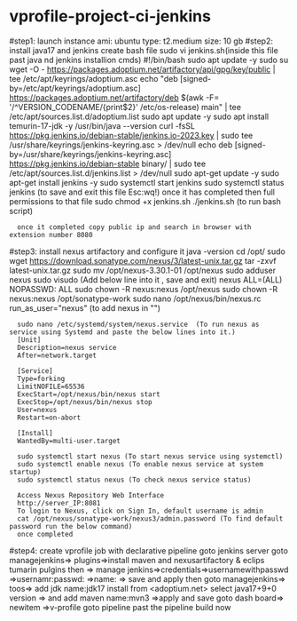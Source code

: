 # vprofile-project-ci-jenkins
#step1: launch  instance
  ami: ubuntu
  type: t2.medium
  size: 10 gb
#step2: install java17 and jenkins
  create bash file
  sudo vi jenkins.sh(inside this file past java nd jenkins installion cmds)
      #!/bin/bash
      sudo apt update -y
      sudo su
      wget -O - https://packages.adoptium.net/artifactory/api/gpg/key/public | tee /etc/apt/keyrings/adoptium.asc
      echo "deb [signed-by=/etc/apt/keyrings/adoptium.asc] https://packages.adoptium.net/artifactory/deb $(awk -F=                 '/^VERSION_CODENAME/{print$2}' /etc/os-release) main" | tee /etc/apt/sources.list.d/adoptium.list
      sudo apt update -y
      sudo apt install temurin-17-jdk -y
      /usr/bin/java --version
      curl -fsSL https://pkg.jenkins.io/debian-stable/jenkins.io-2023.key | sudo tee \
                      /usr/share/keyrings/jenkins-keyring.asc > /dev/null
      echo deb [signed-by=/usr/share/keyrings/jenkins-keyring.asc] \
                      https://pkg.jenkins.io/debian-stable binary/ | sudo tee \
                                  /etc/apt/sources.list.d/jenkins.list > /dev/null
      sudo apt-get update -y
      sudo apt-get install jenkins -y
      sudo systemctl start jenkins
      sudo systemctl status jenkins
      (to save and exit this file Esc:wq!)
      once it has completed then full permissions to that file
      sudo chmod +x jenkins.sh
      ./jenkins.sh  (to run bash script)

      once it completed copy public ip and search in browser with extension number 8080
      
  
#step3: install nexus artifactory and configure it
      java -version
      cd /opt/
      sudo wget https://download.sonatype.com/nexus/3/latest-unix.tar.gz
      tar -zxvf latest-unix.tar.gz
      sudo mv /opt/nexus-3.30.1-01 /opt/nexus
      sudo adduser nexus
      sudo visudo (Add below line into it , save and exit)
      nexus ALL=(ALL) NOPASSWD: ALL
      sudo chown -R nexus:nexus /opt/nexus
      sudo chown -R nexus:nexus /opt/sonatype-work
      sudo nano /opt/nexus/bin/nexus.rc
      run_as_user="nexus" (to add nexus in "")

      sudo nano /etc/systemd/system/nexus.service  (To run nexus as service using Systemd and paste the below lines into it.)
      [Unit]
      Description=nexus service
      After=network.target

      [Service]
      Type=forking
      LimitNOFILE=65536
      ExecStart=/opt/nexus/bin/nexus start
      ExecStop=/opt/nexus/bin/nexus stop
      User=nexus
      Restart=on-abort

      [Install]
      WantedBy=multi-user.target

      sudo systemctl start nexus (To start nexus service using systemctl)
      sudo systemctl enable nexus (To enable nexus service at system startup)
      sudo systemctl status nexus (To check nexus service status)

      Access Nexus Repository Web Interface
      http://server_IP:8081
      To login to Nexus, click on Sign In, default username is admin
      cat /opt/nexus/sonatype-work/nexus3/admin.password (To find default password run the below command)
      once completed 
      
      
#step4: create vprofile job with declarative pipeline
    goto jenkins server goto managejenkins=> plugins=>install maven and nexusartifactory & eclips tumarin pulgins
    then => manage jenkins=>credentials=>usernamewithpasswd =>usernamr:<provide nexus repository name >passwd:<provide repo      passwd> =>name:<nexuscredentials> => save and apply
    then goto managejenkins=> toos=> add jdk name:jdk17 install from <adoptium.net>
    select java17+9+0 version => and add maven name:mvn3 =>apply and save
    goto dash board=> newitem =>v-profile
    goto pipeline past the pipeline build now 
    
